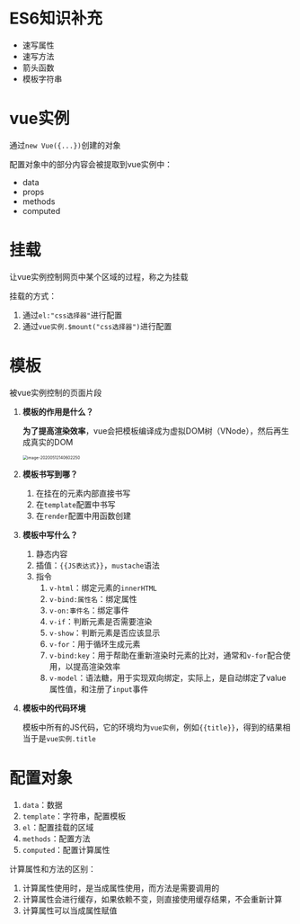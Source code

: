 # ES6知识补充

- 速写属性
- 速写方法
- 箭头函数
- 模板字符串

# vue实例

通过`new Vue({...})`创建的对象

配置对象中的部分内容会被提取到vue实例中：

- data
- props
- methods
- computed

# 挂载

让vue实例控制网页中某个区域的过程，称之为挂载

挂载的方式：

1. 通过`el:"css选择器"`进行配置
2. 通过`vue实例.$mount("css选择器")`进行配置

# 模板

被vue实例控制的页面片段

1. **模板的作用是什么？**

   **为了提高渲染效率**，vue会把模板编译成为虚拟DOM树（VNode），然后再生成真实的DOM

   <img src="http://mdrs.yuanjin.tech/img/image-20200512140602250.png" alt="image-20200512140602250" style="zoom:50%;" />

2. **模板书写到哪？**

   1. 在挂在的元素内部直接书写
   2. 在`template`配置中书写
   3. 在`render`配置中用函数创建

3. **模板中写什么？**

   1. 静态内容
   2. 插值：`{{JS表达式}}`，`mustache`语法
   3. 指令
      1. `v-html`：绑定元素的`innerHTML`
      2. `v-bind:属性名`：绑定属性
      3. `v-on:事件名`：绑定事件
      4. `v-if`：判断元素是否需要渲染
      5. `v-show`：判断元素是否应该显示
      6. `v-for`：用于循环生成元素
      7. `v-bind:key`：用于帮助在重新渲染时元素的比对，通常和`v-for`配合使用，以提高渲染效率
      8. `v-model`：语法糖，用于实现双向绑定，实际上，是自动绑定了value属性值，和注册了`input`事件

4. **模板中的代码环境**

   模板中所有的JS代码，它的环境均为`vue实例`，例如`{{title}}`，得到的结果相当于是`vue实例.title`

# 配置对象

1. `data`：数据
2. `template`：字符串，配置模板
3. `el`：配置挂载的区域
4. `methods`：配置方法
5. `computed`：配置计算属性



计算属性和方法的区别：

1. 计算属性使用时，是当成属性使用，而方法是需要调用的
2. 计算属性会进行缓存，如果依赖不变，则直接使用缓存结果，不会重新计算
3. 计算属性可以当成属性赋值